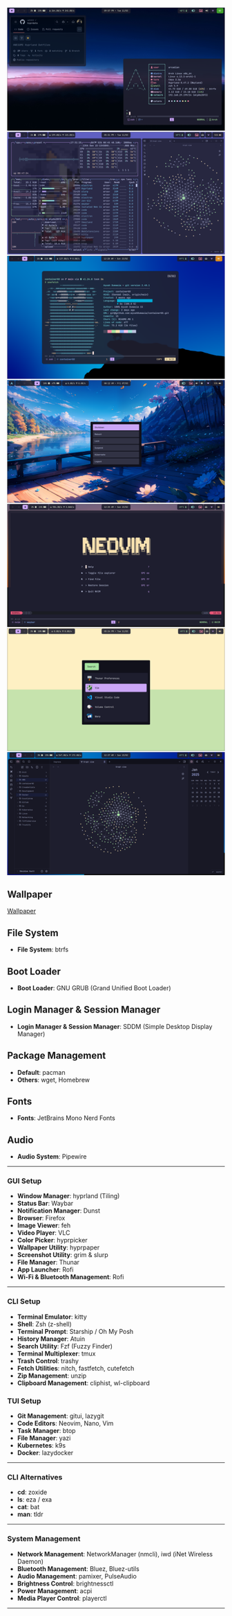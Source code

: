 <!-- ![terminal](Assets/terminal.png) -->

![home](Assets/home.png)
![btop](Assets/btop.png)
![golang](Assets/go.png)
![powermenu](Assets/powermenu-rofi.png)
![nvim](Assets/nvim.png)
![launcher](Assets/launcher.png)
![obsidian](Assets/obsidian.png)

## Wallpaper

[Wallpaper](https://drive.google.com/drive/folders/1Eog40yvrTshjDLVIETVncBKcDsvPLMIX?usp=sharing)

## File System

- **File System**: btrfs

## Boot Loader

- **Boot Loader**: GNU GRUB (Grand Unified Boot Loader)

## Login Manager & Session Manager

- **Login Manager & Session Manager**: SDDM (Simple Desktop Display Manager)

## Package Management

- **Default**: pacman
- **Others**: wget, Homebrew

## Fonts

- **Fonts**: JetBrains Mono Nerd Fonts

## Audio

- **Audio System**: Pipewire

---

### GUI Setup

- **Window Manager**: hyprland (Tiling)
- **Status Bar**: Waybar
- **Notification Manager**: Dunst
- **Browser**: Firefox
- **Image Viewer**: feh
- **Video Player**: VLC
- **Color Picker**: hyprpicker
- **Wallpaper Utility**: hyprpaper
- **Screenshot Utility**: grim & slurp
- **File Manager**: Thunar
- **App Launcher**: Rofi
- **Wi-Fi & Bluetooth Management**: Rofi

---

### CLI Setup

- **Terminal Emulator**: kitty
- **Shell**: Zsh (z-shell)
- **Terminal Prompt**: Starship / Oh My Posh
- **History Manager**: Atuin
- **Search Utility**: Fzf (Fuzzy Finder)
- **Terminal Multiplexer**: tmux
- **Trash Control**: trashy
- **Fetch Utilities**: nitch, fastfetch, cutefetch
- **Zip Management**: unzip
- **Clipboard Management**: cliphist, wl-clipboard

### TUI Setup

- **Git Management**: gitui, lazygit
- **Code Editors**: Neovim, Nano, Vim
- **Task Manager**: btop
- **File Manager**: yazi
- **Kubernetes**: k9s
- **Docker**: lazydocker

---

### CLI Alternatives

- **cd**: zoxide
- **ls**: eza / exa
- **cat**: bat
- **man**: tldr

---

### System Management

- **Network Management**: NetworkManager (nmcli), iwd (iNet Wireless Daemon)
- **Bluetooth Management**: Bluez, Bluez-utils
- **Audio Management**: pamixer, PulseAudio
- **Brightness Control**: brightnessctl
- **Power Management**: acpi
- **Media Player Control**: playerctl

---
